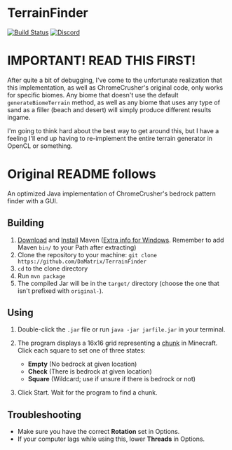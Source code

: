 # TerrainFinder

[![Build Status](http://jenkins.daporkchop.net/job/Minecraft/job/TerrainFinder/job/master/badge/icon)](http://jenkins.daporkchop.net/job/Minecraft/job/TerrainFinder)
[![Discord](https://img.shields.io/discord/428813657816956929.svg)](https://discord.gg/FrBHHCk)

# IMPORTANT! READ THIS FIRST!

After quite a bit of debugging, I've come to the unfortunate realization that this implementation, as well as ChromeCrusher's
original code, only works for specific biomes. Any biome that doesn't use the default `generateBiomeTerrain` method, as
well as any biome that uses any type of sand as a filler (beach and desert) will simply produce different results ingame.

I'm going to think hard about the best way to get around this, but I have a feeling I'll end up having to re-implement the
entire terrain generator in OpenCL or something.

# Original README follows

An optimized Java implementation of ChromeCrusher's bedrock pattern finder with a GUI.

## Building

1. [Download](https://maven.apache.org/download.cgi) and [Install](https://maven.apache.org/install.html) Maven ([Extra info for Windows](https://maven.apache.org/guides/getting-started/windows-prerequisites.html). Remember to add Maven `bin/` to your Path after extracting)
2. Clone the repository to your machine: `git clone https://github.com/DaMatrix/TerrainFinder`
3. `cd` to the clone directory
4. Run `mvn package`
5. The compiled Jar will be in the `target/` directory (choose the one that isn't prefixed with `original-`).

## Using

1. Double-click the `.jar` file or run `java -jar jarfile.jar` in your terminal.
2. The program displays a 16x16 grid representing a [chunk](https://minecraft.gamepedia.com/Chunk) in Minecraft. Click each square to set one of three states:

   - **Empty** (No bedrock at given location)
   - **Check** (There is bedrock at given location)
   - **Square** (Wildcard; use if unsure if there is bedrock or not)

3. Click Start. Wait for the program to find a chunk.

## Troubleshooting

- Make sure you have the correct **Rotation** set in Options.
- If your computer lags while using this, lower **Threads** in Options.
